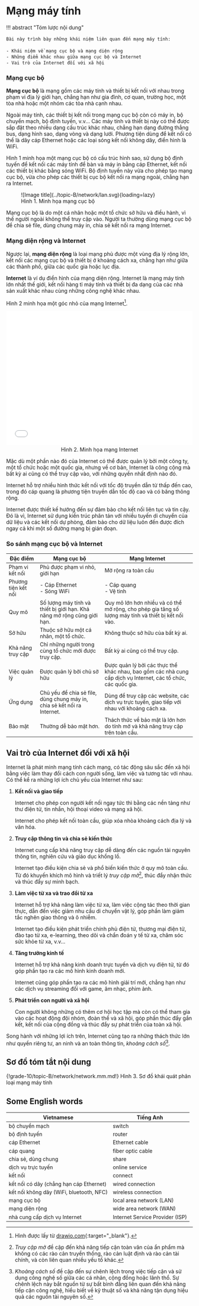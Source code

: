 # Mạng máy tính

!!! abstract "Tóm lược nội dung"

    Bài này trình bày những khái niệm liên quan đến mạng máy tính:
    
    - Khái niệm về mạng cục bộ và mạng diện rộng
    - Những điểm khác nhau giữa mạng cục bộ và Internet
    - Vai trò của Internet đối với xã hội

### Mạng cục bộ

**Mạng cục bộ** là mạng gồm các máy tính và thiết bị kết nối với nhau trong phạm vi địa lý giới hạn, chẳng hạn như gia đình, cơ quan, trường học, một tòa nhà hoặc một nhóm các tòa nhà cạnh nhau.  

Ngoài máy tính, các thiết bị kết nối trong mạng cục bộ còn có máy in, bộ chuyển mạch, bộ định tuyến, v.v... Các máy tính và thiết bị này có thể được sắp đặt theo nhiều dạng cấu trúc khác nhau, chẳng hạn dạng đường thẳng bus, dạng hình sao, dạng vòng và dạng lưới. Phương tiện dùng để kết nối có thể là dây cáp Ethernet hoặc các loại sóng kết nối không dây, điển hình là WiFi.  

Hình 1 minh họa một mạng cục bộ có cấu trúc hình sao, sử dụng bộ định tuyến để kết nối các máy tính để bàn và máy in bằng cáp Ethernet, kết nối các thiết bị khác bằng sóng WiFi. Bộ định tuyến này vừa cho phép tạo mạng cục bộ, vừa cho phép các thiết bị cục bộ kết nối ra mạng ngoài, chẳng hạn ra Internet.  

<figure markdown>
  ![Image title](../topic-B/network/lan.svg){loading=lazy}  
  <figcaption>Hình 1. Minh họa mạng cục bộ</figcaption>  
</figure>

Mạng cục bộ là do một cá nhân hoặc một tổ chức sở hữu và điều hành, vì thế người ngoài không thể truy cập vào. Người ta thường dùng mạng cục bộ để chia sẻ file, dùng chung máy in, chia sẻ kết nối ra mạng Internet.  

### Mạng diện rộng và Internet

Ngược lại, **mạng diện rộng** là loại mạng phủ được một vùng địa lý rộng lớn, kết nối các mạng cục bộ và thiết bị ở khoảng cách xa, chẳng hạn như giữa các thành phố, giữa các quốc gia hoặc lục địa.  

**Internet** là ví dụ điển hình của mạng diện rộng. Internet là mạng máy tính lớn nhất thế giới, kết nối hàng tỉ máy tính và thiết bị đa dạng của các nhà sản xuất khác nhau cùng những công nghệ khác nhau.  

Hình 2 minh họa một góc nhỏ của mạng Internet[^1].

[^1]: Hình được lấy từ [drawio.com](https://www.drawio.com/){:target="_blank"}.

<div>
    <iframe style="width: 100%; height: 360px" frameBorder=0 src="../network/internet.html">Hình 2. Minh họa mạng Internet</iframe>
    <p style="text-align: center; margin: 0">Hình 2. Minh họa mạng Internet</p>
</div>

Mặc dù một phần nào đó của Internet có thể được quản lý bởi một công ty, một tổ chức hoặc một quốc gia, nhưng về cơ bản, Internet là công cộng mà bất kỳ ai cũng có thể truy cập vào, với những quyền nhất định nào đó.  

Internet hỗ trợ nhiều hình thức kết nối với tốc độ truyền dẫn từ thấp đến cao, trong đó cáp quang là phương tiện truyền dẫn tốc độ cao và có băng thông rộng.  

Internet được thiết kế hướng đến sự đảm bảo cho kết nối liên tục và tin cậy. Đó là vì, Internet sử dụng kiến trúc phân tán với nhiều tuyến di chuyển của dữ liệu và các kết nối dự phòng, đảm bảo cho dữ liệu luôn đến được đích ngay cả khi một số đường mạng bị gián đoạn.  

### So sánh mạng cục bộ và Internet

| Đặc điểm | Mạng cục bộ | Mạng Internet |
| --- | --- | --- |
| Phạm vi kết nối | Phủ được phạm vi nhỏ, giới hạn | Mở rộng ra toàn cầu |
| Phương tiện kết nối | - Cáp Ethernet <br/> - Sóng WiFi | - Cáp quang <br/> - Vệ tinh | 
| Quy mô | Số lượng máy tính và thiết bị giới hạn. Khả năng mở rộng cũng giới hạn. | Quy mô lớn hơn nhiều và có thể mở rộng, cho phép gia tăng số lượng máy tính và thiết bị kết nối vào. |
| Sở hữu | Thuộc sở hữu một cá nhân, một tổ chức. | Không thuộc sở hữu của bất kỳ ai. |
| Khả năng truy cập | Chỉ những người trong cùng tổ chức mới được truy cập. | Bất kỳ ai cũng có thể truy cập. |
| Việc quản lý | Được quản lý bởi chủ sở hữu | Được quản lý bởi các thực thể khác nhau, bao gồm các nhà cung cấp dịch vụ Internet, các tổ chức, các quốc gia. |
| Ứng dụng | Chủ yếu để chia sẻ file, dùng chung máy in, chia sẻ kết nối ra Internet. | Dùng để truy cập các website, các dịch vụ trực tuyến, giao tiếp với nhau với khoảng cách xa. | 
| Bảo mật | Thường dễ bảo mật hơn. | Thách thức về bảo mật là lớn hơn do tính mở và khả năng truy cập trên toàn cầu. |

## Vai trò của Internet đối với xã hội

Internet là phát minh mạng tính cách mạng, có tác động sâu sắc đến xã hội bằng việc làm thay đổi cách con người sống, làm việc và tương tác với nhau. Có thể kể ra những lợi ích chủ yếu của Internet như sau:  

1. **Kết nối và giao tiếp**

    Internet cho phép con người kết nối ngay tức thì bằng các nền tảng như thư điện tử, tin nhắn, hội thoại video và mạng xã hội.  

    Internet cho phép kết nối toàn cầu, giúp xóa nhòa khoảng cách địa lý và văn hóa.

2. **Truy cập thông tin và chia sẻ kiến thức**

    Internet cung cấp khả năng truy cập dễ dàng đến các nguồn tài nguyên thông tin, nghiên cứu và giáo dục khổng lồ.  

    Internet tạo điều kiện chia sẻ và phổ biến kiến thức ở quy mô toàn cầu. Từ đó khuyến khích mô hình và triết lý *truy cập mở*[^2], thúc đẩy nhận thức và thúc đẩy sự minh bạch.   

[^2]: *Truy cập mở* đề cập đến khả năng tiếp cận toàn văn của ẩn phẩm mà không có các rào cản truyền thống, rào cản luật định và rào cản tài chính, và còn liên quan nhiều yếu tố khác. 

3. **Làm việc từ xa và trao đổi từ xa**

    Internet hỗ trợ khả năng làm việc từ xa, làm việc cộng tác theo thời gian thực, dẫn đến việc giảm nhu cầu di chuyển vật lý, góp phần làm giảm tắc nghẽn giao thông và ô nhiễm.  

    Internet tạo điều kiện phát triển chính phủ điện tử, thương mại điện tử, đào tạo từ xa, e-learning, theo dõi và chẩn đoán y tế từ xa, chăm sóc sức khỏe từ xa, v.v...

4. **Tăng trưởng kinh tế**

    Internet hỗ trợ khả năng kinh doanh trực tuyến và dịch vụ điện tử, từ đó góp phần tạo ra các mô hình kinh doanh mới.  

    Internet cũng góp phần tạo ra các mô hình giải trí mới, chẳng hạn như các dịch vụ streaming đối với game, âm nhạc, phim ảnh.
    
5. **Phát triển con người và xã hội**

    Con người không những có thêm cơ hội học tập mà còn có thể tham gia vào các hoạt động đội nhóm, đoàn thể và xã hội, góp phần thúc đẩy gắn kết, kết nối của cộng đồng và thúc đẩy sự phát triển của toàn xã hội.  

Song hành với những lợi ích trên, Internet cũng tạo ra những thách thức lớn như quyền riêng tư, an ninh và an toàn thông tin, *khoảng cách số*[^3].

[^3]:   *Khoảng cách số* đề cập đến sự chênh lệch trong việc tiếp cận và sử dụng công nghệ số giữa các cá nhân, cộng đồng hoặc lãnh thổ. Sự chênh lệch này bắt nguồn từ sự bất bình đẳng liên quan đến khả năng tiếp cận công nghệ, hiểu biết về kỹ thuật số và khả năng tận dụng hiệu quả các nguồn tài nguyên số.

## Sơ đồ tóm tắt nội dung

{!grade-10/topic-B/network/network.mm.md!}
Hình 3. Sơ đồ khái quát phân loại mạng máy tính

## Some English words

| Vietnamese | Tiếng Anh | 
| --- | --- |
| bộ chuyển mạch | switch |
| bộ định tuyến | router |
| cáp Ethernet | Ethernet cable |
| cáp quang | fiber optic cable |
| chia sẻ, dùng chung | share |
| dịch vụ trực tuyến | online service |
| kết nối | connect |
| kết nối có dây (chẳng hạn cáp Ethernet) | wired connection |
| kết nối không dây (WiFi, bluetooth, NFC) | wireless connection |
| mạng cục bộ | local area network (LAN) |
| mạng diện rộng | wide area network (WAN) |
| nhà cung cấp dịch vụ Internet | Internet Service Provider (ISP) | 


